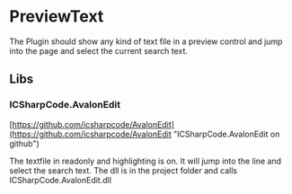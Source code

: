 # PreviewText

The Plugin should show any kind of text file in a preview control and jump into the page and select the current search text.

## Libs

### ICSharpCode.AvalonEdit
[https://github.com/icsharpcode/AvalonEdit](https://github.com/icsharpcode/AvalonEdit "ICSharpCode.AvalonEdit on github")

The textfile in readonly and highlighting is on. It will jump into the line and select the search text.
The dll is in the project folder and calls ICSharpCode.AvalonEdit.dll